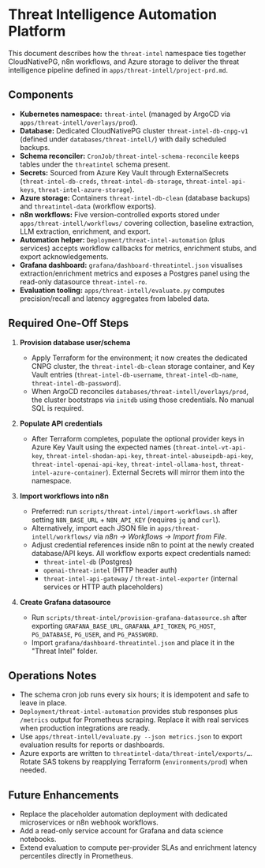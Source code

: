 # Threat Intelligence Automation Platform

This document describes how the `threat-intel` namespace ties together CloudNativePG, n8n workflows, and Azure storage to deliver the threat intelligence pipeline defined in `apps/threat-intell/project-prd.md`.

## Components

- **Kubernetes namespace:** `threat-intel` (managed by ArgoCD via `apps/threat-intell/overlays/prod`).
- **Database:** Dedicated CloudNativePG cluster `threat-intel-db-cnpg-v1` (defined under `databases/threat-intell/`) with daily scheduled backups.
- **Schema reconciler:** `CronJob/threat-intel-schema-reconcile` keeps tables under the `threatintel` schema present.
- **Secrets:** Sourced from Azure Key Vault through ExternalSecrets (`threat-intel-db-creds`, `threat-intel-db-storage`, `threat-intel-api-keys`, `threat-intel-azure-storage`).
- **Azure storage:** Containers `threat-intel-db-clean` (database backups) and `threatintel-data` (workflow exports).
- **n8n workflows:** Five version-controlled exports stored under `apps/threat-intell/workflows/` covering collection, baseline extraction, LLM extraction, enrichment, and export.
- **Automation helper:** `Deployment/threat-intel-automation` (plus services) accepts workflow callbacks for metrics, enrichment stubs, and export acknowledgements.
- **Grafana dashboard:** `grafana/dashboard-threatintel.json` visualises extraction/enrichment metrics and exposes a Postgres panel using the read-only datasource `threat-intel-ro`.
- **Evaluation tooling:** `apps/threat-intell/evaluate.py` computes precision/recall and latency aggregates from labeled data.

## Required One-Off Steps

1. **Provision database user/schema**
   - Apply Terraform for the environment; it now creates the dedicated CNPG cluster, the `threat-intel-db-clean` storage container, and Key Vault entries (`threat-intel-db-username`, `threat-intel-db-name`, `threat-intel-db-password`).
   - When ArgoCD reconciles `databases/threat-intell/overlays/prod`, the cluster bootstraps via `initdb` using those credentials. No manual SQL is required.

2. **Populate API credentials**
   - After Terraform completes, populate the optional provider keys in Azure Key Vault using the expected names (`threat-intel-vt-api-key`, `threat-intel-shodan-api-key`, `threat-intel-abuseipdb-api-key`, `threat-intel-openai-api-key`, `threat-intel-ollama-host`, `threat-intel-azure-container`). External Secrets will mirror them into the namespace.

3. **Import workflows into n8n**
   - Preferred: run `scripts/threat-intel/import-workflows.sh` after setting `N8N_BASE_URL` + `N8N_API_KEY` (requires `jq` and `curl`).
   - Alternatively, import each JSON file in `apps/threat-intell/workflows/` via *n8n → Workflows → Import from File*.
   - Adjust credential references inside n8n to point at the newly created database/API keys. All workflow exports expect credentials named:
     - `threat-intel-db` (Postgres)
     - `openai-threat-intel` (HTTP header auth)
     - `threat-intel-api-gateway` / `threat-intel-exporter` (internal services or HTTP auth placeholders)

4. **Create Grafana datasource**
   - Run `scripts/threat-intel/provision-grafana-datasource.sh` after exporting `GRAFANA_BASE_URL`, `GRAFANA_API_TOKEN`, `PG_HOST`, `PG_DATABASE`, `PG_USER`, and `PG_PASSWORD`.
   - Import `grafana/dashboard-threatintel.json` and place it in the "Threat Intel" folder.

## Operations Notes

- The schema cron job runs every six hours; it is idempotent and safe to leave in place.
- `Deployment/threat-intel-automation` provides stub responses plus `/metrics` output for Prometheus scraping. Replace it with real services when production integrations are ready.
- Use `apps/threat-intell/evaluate.py --json metrics.json` to export evaluation results for reports or dashboards.
- Azure exports are written to `threatintel-data/threat-intel/exports/…`. Rotate SAS tokens by reapplying Terraform (`environments/prod`) when needed.

## Future Enhancements

- Replace the placeholder automation deployment with dedicated microservices or n8n webhook workflows.
- Add a read-only service account for Grafana and data science notebooks.
- Extend evaluation to compute per-provider SLAs and enrichment latency percentiles directly in Prometheus.
